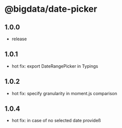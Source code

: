 # @bigdata/date-picker

## 1.0.0
- release

## 1.0.1
- hot fix: export DateRangePicker in Typings

## 1.0.2
- hot fix: specify granularity in moment.js comparison 

## 1.0.4
- hot fix: in case of no selected date provideß
